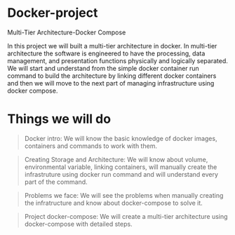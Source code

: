 # Docker-project
Multi-Tier Architecture-Docker Compose

In this project we will built a multi-tier architecture in docker.
In multi-tier architecture the software is engineered to have the processing, data management, and presentation functions physically and logically separated.
We will start and understand from the simple docker container run command to build the architecture by linking different docker containers and then we will move to the next part of managing infrastructure using docker compose.

# Things we will do
> Docker intro: 
  We will know the basic knowledge of docker images, containers and commands to work with them.
  
> Creating Storage and Architecture:
  We will know about volume, environmental variable, linking containers, will manually create the infrastruture using docker run
  command and will understand every part of the command.
  
> Problems we face:
  We will see the problems when manually creating the infratructure and know about docker-compose to solve it.
  
> Project docker-compose:
  We will create a multi-tier architecture using docker-compose with detailed steps.
